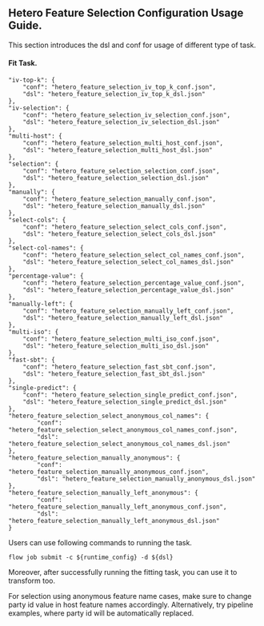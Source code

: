 ## Hetero Feature Selection Configuration Usage Guide.

This section introduces the dsl and conf for usage of different type of task.

#### Fit Task.

    "iv-top-k": {
        "conf": "hetero_feature_selection_iv_top_k_conf.json",
        "dsl": "hetero_feature_selection_iv_top_k_dsl.json"
    },
    "iv-selection": {
        "conf": "hetero_feature_selection_iv_selection_conf.json",
        "dsl": "hetero_feature_selection_iv_selection_dsl.json"
    },
    "multi-host": {
        "conf": "hetero_feature_selection_multi_host_conf.json",
        "dsl": "hetero_feature_selection_multi_host_dsl.json"
    },
    "selection": {
        "conf": "hetero_feature_selection_selection_conf.json",
        "dsl": "hetero_feature_selection_selection_dsl.json"
    },
    "manually": {
        "conf": "hetero_feature_selection_manually_conf.json",
        "dsl": "hetero_feature_selection_manually_dsl.json"
    },
    "select-cols": {
        "conf": "hetero_feature_selection_select_cols_conf.json",
        "dsl": "hetero_feature_selection_select_cols_dsl.json"
    },
    "select-col-names": {
        "conf": "hetero_feature_selection_select_col_names_conf.json",
        "dsl": "hetero_feature_selection_select_col_names_dsl.json"
    },
    "percentage-value": {
        "conf": "hetero_feature_selection_percentage_value_conf.json",
        "dsl": "hetero_feature_selection_percentage_value_dsl.json"
    },
    "manually-left": {
        "conf": "hetero_feature_selection_manually_left_conf.json",
        "dsl": "hetero_feature_selection_manually_left_dsl.json"
    },
    "multi-iso": {
        "conf": "hetero_feature_selection_multi_iso_conf.json",
        "dsl": "hetero_feature_selection_multi_iso_dsl.json"
    },
    "fast-sbt": {
        "conf": "hetero_feature_selection_fast_sbt_conf.json",
        "dsl": "hetero_feature_selection_fast_sbt_dsl.json"
    },
    "single-predict": {
        "conf": "hetero_feature_selection_single_predict_conf.json",
        "dsl": "hetero_feature_selection_single_predict_dsl.json"
    },
    "hetero_feature_selection_select_anonymous_col_names": {
            "conf": "hetero_feature_selection_select_anonymous_col_names_conf.json",
            "dsl": "hetero_feature_selection_select_anonymous_col_names_dsl.json"
    },
    "hetero_feature_selection_manually_anonymous": {
            "conf": "hetero_feature_selection_manually_anonymous_conf.json",
            "dsl": "hetero_feature_selection_manually_anonymous_dsl.json"
    },
    "hetero_feature_selection_manually_left_anonymous": {
            "conf": "hetero_feature_selection_manually_left_anonymous_conf.json",
            "dsl": "hetero_feature_selection_manually_left_anonymous_dsl.json"
    }
    
Users can use following commands to running the task.
    
    flow job submit -c ${runtime_config} -d ${dsl}

Moreover, after successfully running the fitting task, you can use it to transform too.

For selection using anonymous feature name cases, make sure to change party id value in host feature names accordingly.
Alternatively, try pipeline examples, where party id will be automatically replaced.
